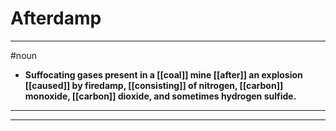 # Afterdamp
---
#noun
- **Suffocating gases present in a [[coal]] mine [[after]] an explosion [[caused]] by firedamp, [[consisting]] of nitrogen, [[carbon]] monoxide, [[carbon]] dioxide, and sometimes hydrogen sulfide.**
---
---
